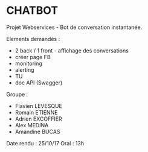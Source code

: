 # CHATBOT
Projet Webservices - Bot de conversation instantanée.

Elements demandés : 
- 2 back / 1 front - affichage des conversations
- créer page FB
- monitoring
- alerting
- TU
- doc API (Swagger)

Groupe : 
- Flavien LEVESQUE
- Romain ETIENNE
- Adrien EXCOFFIER
- Alex MEDINA
- Amandine BUCAS

Date rendu : 25/10/17
Oral : 13h
